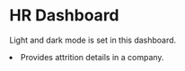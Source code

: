# HR Dashboard
Light and dark mode is set in this dashboard.
<li>Provides attrition details in a company.</li>
